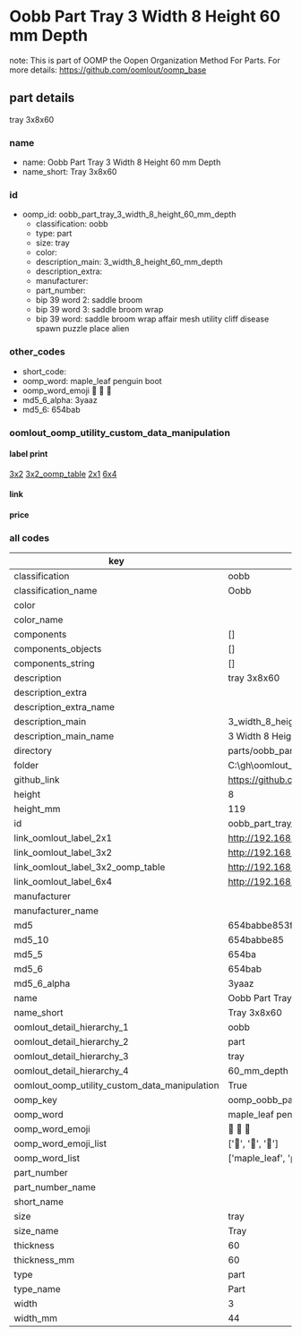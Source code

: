 # Oobb Part Tray 3 Width 8 Height 60 mm Depth  

note: This is part of OOMP the Oopen Organization Method For Parts. For more details: https://github.com/oomlout/oomp_base

##  part details
  



tray 3x8x60



### name
* name: Oobb Part Tray 3 Width 8 Height 60 mm Depth
* name_short: Tray 3x8x60 
### id
* oomp_id: oobb_part_tray_3_width_8_height_60_mm_depth
  * classification: oobb
  * type: part
  * size: tray
  * color: 
  * description_main: 3_width_8_height_60_mm_depth
  * description_extra: 
  * manufacturer: 
  * part_number: 
  * bip 39 word 2: saddle broom
  * bip 39 word 3: saddle broom wrap
  * bip 39 word: saddle broom wrap affair mesh utility cliff disease spawn puzzle place alien

### other_codes
* short_code: 
* oomp_word: maple_leaf penguin boot
* oomp_word_emoji :maple_leaf: :penguin: :boot:
* md5_6_alpha: 3yaaz
* md5_6: 654bab






### oomlout_oomp_utility_custom_data_manipulation
#### label print
[3x2](http://192.168.1.245:1112/?label=oomp%203yaaz)
[3x2_oomp_table](http://192.168.1.108:1112/?label=oomp%203yaaz)
[2x1](http://192.168.1.242:1112/?label=oomp%203yaaz)
[6x4](http://192.168.1.55:1112/?label=oomp%203yaaz)    

#### link

                              

#### price







### all codes 
| key | value |  
| --- | --- |  
| classification | oobb |  
| classification_name | Oobb |  
| color |  |  
| color_name |  |  
| components | [] |  
| components_objects | [] |  
| components_string | [] |  
| description | tray 3x8x60 |  
| description_extra |  |  
| description_extra_name |  |  
| description_main | 3_width_8_height_60_mm_depth |  
| description_main_name | 3 Width 8 Height 60 mm Depth |  
| directory | parts/oobb_part_tray_3_width_8_height_60_mm_depth |  
| folder | C:\gh\oomlout_oobb_version_4_generated_parts\parts\oobb_part_tray_3_width_8_height_60_mm_depth |  
| github_link | https://github.com/oomlout/oomlout_oomp_part_src/tree/main/parts/oobb_part_tray_3_width_8_height_60_mm_depth |  
| height | 8 |  
| height_mm | 119 |  
| id | oobb_part_tray_3_width_8_height_60_mm_depth |  
| link_oomlout_label_2x1 | http://192.168.1.242:1112/?label=oomp%203yaaz |  
| link_oomlout_label_3x2 | http://192.168.1.245:1112/?label=oomp%203yaaz |  
| link_oomlout_label_3x2_oomp_table | http://192.168.1.108:1112/?label=oomp%203yaaz |  
| link_oomlout_label_6x4 | http://192.168.1.55:1112/?label=oomp%203yaaz |  
| manufacturer |  |  
| manufacturer_name |  |  
| md5 | 654babbe853f055fc145e045fc0735ee |  
| md5_10 | 654babbe85 |  
| md5_5 | 654ba |  
| md5_6 | 654bab |  
| md5_6_alpha | 3yaaz |  
| name | Oobb Part Tray 3 Width 8 Height 60 mm Depth |  
| name_short | Tray 3x8x60  |  
| oomlout_detail_hierarchy_1 | oobb |  
| oomlout_detail_hierarchy_2 | part |  
| oomlout_detail_hierarchy_3 | tray |  
| oomlout_detail_hierarchy_4 | 60_mm_depth |  
| oomlout_oomp_utility_custom_data_manipulation | True |  
| oomp_key | oomp_oobb_part_tray_3_width_8_height_60_mm_depth |  
| oomp_word | maple_leaf penguin boot |  
| oomp_word_emoji | :maple_leaf: :penguin: :boot: |  
| oomp_word_emoji_list | [':maple_leaf:', ':penguin:', ':boot:'] |  
| oomp_word_list | ['maple_leaf', 'penguin', 'boot'] |  
| part_number |  |  
| part_number_name |  |  
| short_name |  |  
| size | tray |  
| size_name | Tray |  
| thickness | 60 |  
| thickness_mm | 60 |  
| type | part |  
| type_name | Part |  
| width | 3 |  
| width_mm | 44 |  
